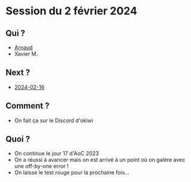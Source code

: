 # Session du 2 février 2024

## Qui ?

* [Arnaud](http://github.com/abailly)
* Xavier M.

## Next ?

* [2024-02-16](../2024-01-16/)

## Comment ?

* On fait ça sur le Discord d'okiwi

## Quoi ?

* On continue le jour 17 d'AoC 2023
* On a réussi à avancer mais on est arrivé à un point où on galère avec une off-by-one error !
* On laisse le test rouge pour la prochaine fois...
